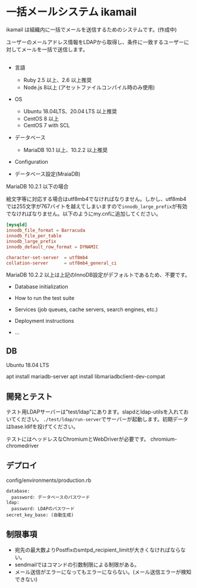 # 一括メールシステム ikamail

ikamail は組織内に一括でメールを送信するためのシステムです。(作成中)

ユーザーのメールアドレス情報をLDAPから取得し、条件に一致するユーザーに対してメールを一括で送信します。

##

* 言語
    * Ruby 2.5 以上、2.6 以上推奨
    * Node.js 8以上 (アセットファイルコンパイル時のみ使用)

* OS
    * Ubuntu 18.04LTS、20.04 LTS 以上推奨
    * CentOS 8 以上
    * CentOS 7 with SCL

* データベース
    * MariaDB 10.1 以上、10.2.2 以上推奨


* Configuration

* データベース設定(MraiaDB)

MariaDB 10.2.1 以下の場合

絵文字等に対応する場合はutf8mb4でなければなりません。しかし、utf8mb4では255文字が767バイトを越えてしまいますので`innodb_large_prefix`が有効でなければなりません。以下のようにmy.cnfに追加してください。

```my.cnf
[mysqld]
innodb_file_format = Barracuda
innodb_file_per_table
innodb_large_prefix
innodb_default_row_format = DYNAMIC

character-set-server  = utf8mb4
collation-server      = utf8mb4_general_ci
```

MariaDB 10.2.2 以上は上記のInnoDB設定がデフォルトであるため、不要です。

* Database initialization

* How to run the test suite

* Services (job queues, cache servers, search engines, etc.)

* Deployment instructions

* ...

## DB

Ubuntu 18.04 LTS

apt install mariadb-server
apt install libmariadbclient-dev-compat

## 開発とテスト

テスト用LDAPサーバーは"test/ldap"にあります。slapdとldap-utilsを入れておいてください。
`./test/ldap/run-server`でサーバーが起動します。初期データはbase.ldifを投げてください。

テストにはヘッドレスなChromiumとWebDriverが必要です。
chromium-chromedriver

## デプロイ

config/environments/production.rb

```
database:
  password: データベースのパスワード
ldap:
  password: LDAPのパスワード
secret_key_base: (自動生成)
```

## 制限事項

* 宛先の最大数よりPostfixのsmtpd_recipient_limitが大きくなければならない。
* sendmailではコマンドの引数制限による制限がある。
* メール送信がエラーになってもエラーにならない。(メール送信エラーが検知できない)
